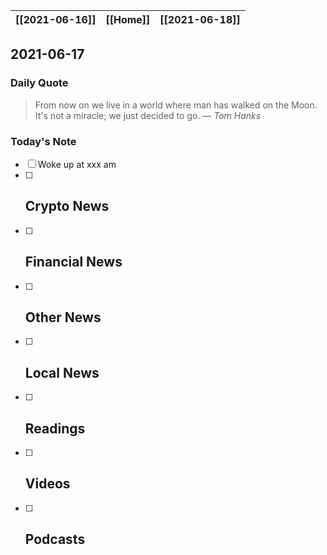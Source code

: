 | [[2021-06-16]] | [[Home]] | [[2021-06-18]] |
| :------------: | :------: | :------------: |

## 2021-06-17 

### Daily Quote
> From now on we live in a world where man has walked on the Moon. It's not a miracle; we just decided to go.
> &mdash; <cite>Tom Hanks</cite>

### Today's Note
- [ ] Woke up at xxx am
- [ ] Crypto News
	- 
- [ ] Financial News
	- 
- [ ] Other News
	- 
- [ ] Local News
	-
- [ ] Readings
	- 
- [ ] Videos
	- 
- [ ] Podcasts
	- 

